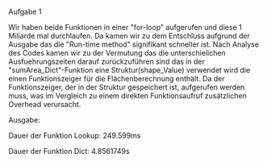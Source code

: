 Aufgabe 1 

Wir haben beide Funktionen in einer "for-loop" aufgerufen und diese 1 Miliarde mal durchlaufen. Da kamen wir zu dem Entschluss aufgrund der Ausgabe das die "Run-time method" signifikant schneller ist. Nach Analyse des Codes kamen wir zu der Vermutung das die unterschielichen Ausfuehrungszeiten darauf zurückzuführen sind das in der "sumArea_Dict"-Funktion eine Struktur(shape_Value) verwendet wird die einen Funktionszeiger für die Flächenberechnung enthält. Da der Funktionszeiger, der in der Struktur gespeichert ist, aufgerufen werden muss, was im Vergleich zu einem direkten Funktionsaufruf zusätzlichen Overhead verursacht.


Ausgabe:

Dauer der Funktion Lookup:  249.599ms

Dauer der Funktion Dict:  4.8561749s